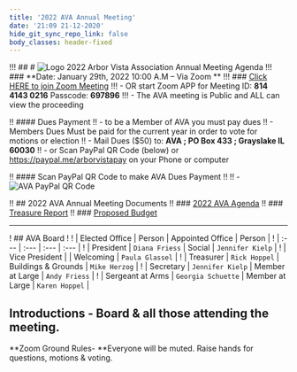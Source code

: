 ```yaml
---
title: '2022 AVA Annual Meeting'
date: '21:09 21-12-2020'
hide_git_sync_repo_link: false
body_classes: header-fixed
---
```


<link id="linkstyle" rel='stylesheet' href='/css/ava.css'/>

[Logo]: /images/Oak_Tree2_100.png


!!! ## # ![Logo]  2022 Arbor Vista Association Annual Meeting Agenda
!!! ### **Date:  January 29th, 2022  10:00 A.M – Via Zoom **
!!! ### [Click HERE to join Zoom Meeting](https://us02web.zoom.us/j/81441430216?pwd=OXp6MXlkdGJqS2orZ1lTNm1TWTlzZz09) 
!!! - OR start Zoom APP for Meeting ID: **814 4143 0216**  Passcode: **697896**
!!! - The AVA meeting is Public and ALL can view the proceeding

!! #### Dues Payment
!! - to be a Member of AVA you must pay dues
!! - Members Dues Must be paid for the current year in order to vote for motions or election
!! - Mail Dues ($50) to:  __**AVA ; PO Box 433 ; Grayslake IL 60030**__
!! - or Scan PayPal QR Code (below) or https://paypal.me/arborvistapay on your Phone or computer

!! #### Scan PayPal QR Code to make AVA Dues Payment 
!! 
!!   - ![AVA PayPal QR Code](https://files.arborvista.org/images/PayPal_QR_Code.png?resize=400,200) 

!! ## 2022 AVA Annual Meeting Documents
!! ### [2022 AVA Agenda](https://docs.google.com/document/d/17v-nWRXvIagOO9PxWV3HvHnl39No68vQw5cGEmsj4MA/edit?usp=sharing)
!! ### [Treasure Report](2022-ava-treasurer-report)
!! ### [Proposed Budget](ava-2022-proposed-budget)

---
! ## AVA Board
!
! |  Elected Office      | Person      | Appointed Office      | Person |
! | :--- | :--- | :--- | :--- |
! |  President | `Diana Friess`  |  Social |  `Jennifer Kielp` |
! |  Vice President |  |   Welcoming |  `Paula Glassel` |
! |  Treasurer |  `Rick Hoppel` |   Buildings & Grounds |  `Mike Herzog` |
! |  Secretary |  `Jennifer Kielp` |   Member at Large |  `Andy Friess` |
! |  Sergeant at Arms |  `Georgia Schuette` | Member at Large | `Karen Hoppel`  |

## Introductions - Board & all those attending the meeting.

**Zoom Ground Rules- **Everyone will be muted.  Raise hands for questions, motions & voting.


